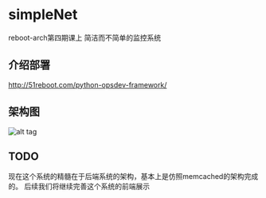 # simpleNet
reboot-arch第四期课上
简洁而不简单的监控系统

## 介绍部署

http://51reboot.com/python-opsdev-framework/

## 架构图

![alt tag](https://github.com/51reboot/simpleMon/blob/master/docs/arch.jpg)

## TODO

现在这个系统的精髓在于后端系统的架构，基本上是仿照memcached的架构完成的。
后续我们将继续完善这个系统的前端展示

